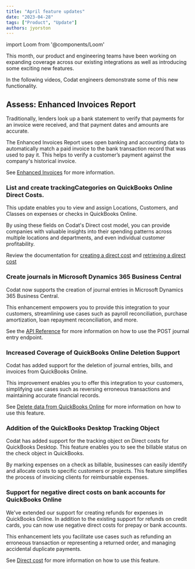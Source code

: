```yaml
---
title: "April feature updates"
date: "2023-04-28"
tags: ["Product", "Update"]
authors: jyorston
---
```


import Loom from '@components/Loom'

This month, our product and engineering teams have been working on expanding coverage across our existing integrations as well as introducing some exciting new features.

<!--truncate-->

In the following videos, Codat engineers demonstrate some of this new functionality.

## Assess: Enhanced Invoices Report

<Loom source="https://www.loom.com/embed/47fad41c68ce49c8b0b1b1aa1909c154" />

Traditionally, lenders look up a bank statement to verify that payments for an invoice were received, and that payment dates and amounts are accurate.

The Enhanced Invoices Report uses open banking and accounting data to automatically match a paid invoice to the bank transaction record that was used to pay it. This helps to verify a customer’s payment against the company's historical invoice.

See [Enhanced Invoices](https://docs.codat.io/lending/features/accounts-receivable-overview#reconciled-invoices) for more information.


### List and create trackingCategories on QuickBooks Online Direct Costs.

<Loom source="https://www.loom.com/embed/32009bdb95124cd48df095ba8613599f" />

This update enables you to view and assign Locations, Customers, and Classes on expenses or checks in QuickBooks Online. 

By using these fields on Codat's Direct cost model, you can provide companies with valuable insights into their spending patterns across multiple locations and departments, and even individual customer profitability.

Review the documentation for [creating a direct cost](https://docs.codat.io/accounting-api#/operations/create-direct-cost) and [retrieving a direct cost](https://docs.codat.io/accounting-api#/operations/list-direct-costs)


### Create journals in Microsoft Dynamics 365 Business Central

<Loom source="https://www.loom.com/embed/5436c8551e90401d99f03f058626ea07" />

Codat now supports the creation of journal entries in Microsoft Dynamics 365 Business Central. 

This enhancement empowers you to provide this integration to your customers, streamlining use cases such as payroll reconciliation, purchase amortization, loan repayment reconciliation, and more.

See the [API Reference](https://docs.codat.io/accounting-api#/operations/create-journal-entry) for more information on how to use the POST journal entry endpoint.


### Increased Coverage of QuickBooks Online Deletion Support

<Loom source="https://www.loom.com/embed/b75c1ed71f63481bb11d0d7d54ed94a4" />

Codat has added support for the deletion of journal entries, bills, and invoices from QuickBooks Online. 

This improvement enables you to offer this integration to your customers, simplifying use cases such as reversing erroneous transactions and maintaining accurate financial records.

See [Delete data from QuickBooks Online](https://docs.codat.io/accounting-api#/operations/delete-journal-entry) for more information on how to use this feature.

### Addition of the QuickBooks Desktop Tracking Object

<Loom source="https://www.loom.com/embed/e517c51c9ccc497ca7380431aead7e7f" />

Codat has added support for the tracking object on Direct costs for QuickBooks Desktop. This feature enables you to see the billable status on the check object in QuickBooks.

By marking expenses on a check as billable, businesses can easily identify and allocate costs to specific customers or projects. This feature simplifies the process of invoicing clients for reimbursable expenses.

### Support for negative direct costs on bank accounts for QuickBooks Online

<Loom source="https://www.loom.com/embed/41607424e2884de1a0b44504f9468e18" />


We've extended our support for creating refunds for expenses in QuickBooks Online. In addition to the existing support for refunds on credit cards, you can now use negative direct costs for prepay or bank accounts. 

This enhancement lets you facilitate use cases such as refunding an erroneous transaction or representing a returned order, and managing accidental duplicate payments.

See [Direct cost](https://docs.codat.io/accounting-api#/operations/create-direct-cost) for more information on how to use this feature.


